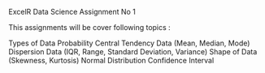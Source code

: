ExcelR Data Science Assignment No 1

This assignments will be cover following topics :

Types of Data
Probability
Central Tendency Data (Mean, Median, Mode)
Dispersion Data (IQR, Range, Standard Deviation, Variance)
Shape of Data (Skewness, Kurtosis)
Normal Distribution
Confidence Interval

